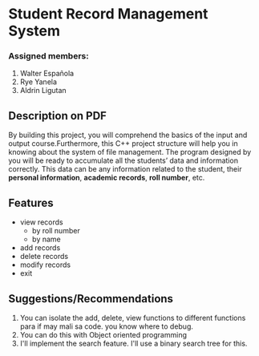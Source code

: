 # Student Record Management System

### Assigned members:

1. Walter Española
2. Rye Yanela
3. Aldrin Ligutan

## Description on PDF
By building this project, you will comprehend the basics of the input and output course.Furthermore, this C++ project structure will help you in knowing about the system of file management. The program designed by you will be ready to accumulate all the students’ data and information correctly. This data can be any information related to the student, their **personal information**, **academic records**, **roll number**, etc.

## Features
 - view records
    - by roll number
    - by name
- add records
- delete records
- modify records
- exit

## Suggestions/Recommendations
1. You can isolate the add, delete, view functions to different functions para if may mali sa code. you know where to debug.
1. You can do this with Object oriented programming
1. I'll implement the search feature. I'll use a binary search tree for this.
